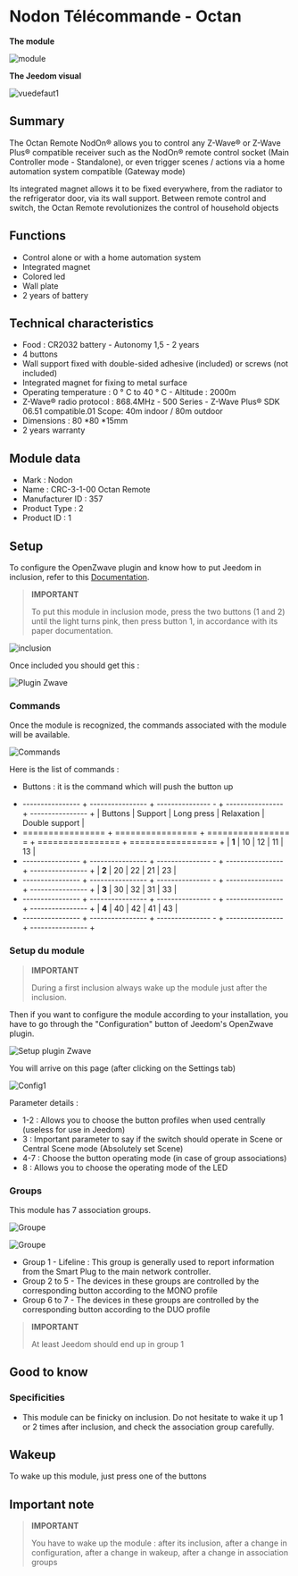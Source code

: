 # Nodon Télécommande - Octan

**The module**

![module](images/nodon.octan/module.jpg)

**The Jeedom visual**

![vuedefaut1](images/nodon.octan/vuedefaut1.jpg)

## Summary

The Octan Remote NodOn® allows you to control any Z-Wave® or Z-Wave Plus® compatible receiver such as the NodOn® remote control socket (Main Controller mode - Standalone), or even trigger scenes / actions via a home automation system compatible (Gateway mode)

Its integrated magnet allows it to be fixed everywhere, from the radiator to the refrigerator door, via its wall support. Between remote control and switch, the Octan Remote revolutionizes the control of household objects

## Functions

-   Control alone or with a home automation system
-   Integrated magnet
-   Colored led
-   Wall plate
-   2 years of battery

## Technical characteristics

-   Food : CR2032 battery - Autonomy 1,5 - 2 years
-   4 buttons
-   Wall support fixed with double-sided adhesive (included) or screws (not included)
-   Integrated magnet for fixing to metal surface
-   Operating temperature : 0 ° C to 40 ° C - Altitude : 2000m
-   Z-Wave® radio protocol : 868.4MHz - 500 Series - Z-Wave Plus® SDK 06.51 compatible.01 Scope: 40m indoor / 80m outdoor
-   Dimensions : 80 \*80 \*15mm
-   2 years warranty

## Module data

-   Mark : Nodon
-   Name : CRC-3-1-00 Octan Remote
-   Manufacturer ID : 357
-   Product Type : 2
-   Product ID : 1

## Setup

To configure the OpenZwave plugin and know how to put Jeedom in inclusion, refer to this [Documentation](https://doc.jeedom.com/en_US/plugins/automation%20protocol/openzwave/).

> **IMPORTANT**
>
> To put this module in inclusion mode, press the two buttons (1 and 2) until the light turns pink, then press button 1, in accordance with its paper documentation.

![inclusion](images/nodon.octan/inclusion.jpg)

Once included you should get this :

![Plugin Zwave](images/nodon.octan/information.jpg)

### Commands

Once the module is recognized, the commands associated with the module will be available.

![Commands](images/nodon.octan/commandes.jpg)

Here is the list of commands :

-   Buttons : it is the command which will push the button up

+ ---------------- + ---------------- + --------------- - + ---------------- + ---------------- +
| Buttons        | Support          | Long press     | Relaxation    | Double support   |
+ ================ + ================ + ================ = + ================ + ================= +
| **1**          | 10             | 12             | 11             | 13             |
+ ---------------- + ---------------- + --------------- - + ---------------- + ---------------- +
| **2**          | 20             | 22             | 21             | 23             |
+ ---------------- + ---------------- + --------------- - + ---------------- + ---------------- +
| **3**          | 30             | 32             | 31             | 33             |
+ ---------------- + ---------------- + --------------- - + ---------------- + ---------------- +
| **4**          | 40             | 42             | 41             | 43             |
+ ---------------- + ---------------- + --------------- - + ---------------- + ---------------- +

### Setup du module

> **IMPORTANT**
>
> During a first inclusion always wake up the module just after the inclusion.

Then if you want to configure the module according to your installation, you have to go through the "Configuration" button of Jeedom's OpenZwave plugin.

![Setup plugin Zwave](images/plugin/bouton_configuration.jpg)

You will arrive on this page (after clicking on the Settings tab)

![Config1](images/nodon.octan/config1.jpg)

Parameter details :

-   1-2 : Allows you to choose the button profiles when used centrally (useless for use in Jeedom)
-   3 : Important parameter to say if the switch should operate in Scene or Central Scene mode (Absolutely set Scene)
-   4-7 : Choose the button operating mode (in case of group associations)
-   8 : Allows you to choose the operating mode of the LED

### Groups

This module has 7 association groups.

![Groupe](images/nodon.octan/groupe.jpg)

![Groupe](images/nodon.octan/groupe2.jpg)

-   Group 1 - Lifeline : This group is generally used to report information from the Smart Plug to the main network controller.
-   Group 2 to 5 - The devices in these groups are controlled by the corresponding button according to the MONO profile
-   Group 6 to 7 - The devices in these groups are controlled by the corresponding button according to the DUO profile

> **IMPORTANT**
>
> At least Jeedom should end up in group 1

## Good to know

### Specificities

-   This module can be finicky on inclusion. Do not hesitate to wake it up 1 or 2 times after inclusion, and check the association group carefully.

## Wakeup

To wake up this module, just press one of the buttons

## Important note

> **IMPORTANT**
>
> You have to wake up the module : after its inclusion, after a change in configuration, after a change in wakeup, after a change in association groups
